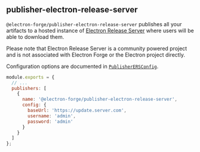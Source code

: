 ## publisher-electron-release-server

`@electron-forge/publisher-electron-release-server` publishes all your artifacts to a hosted instance of [Electron Release Server](https://github.com/ArekSredzki/electron-release-server) where users will be able to download them.

Please note that Electron Release Server is a community powered project and is not associated with Electron Forge or the Electron project directly.

Configuration options are documented in [`PublisherERSConfig`](https://js.electronforge.io/interfaces/_electron_forge_publisher_electron_release_server.PublisherERSConfig.html).

```javascript title=forge.config.js
module.exports = {
  // ...
  publishers: [
    {
      name: '@electron-forge/publisher-electron-release-server',
      config: {
        baseUrl: 'https://update.server.com',
        username: 'admin',
        password: 'admin'
      }
    }
  ]
};
```
